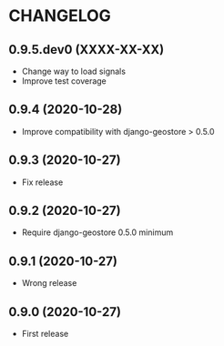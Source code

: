 CHANGELOG
=========

0.9.5.dev0     (XXXX-XX-XX)
---------------------------

* Change way to load signals
* Improve test coverage


0.9.4          (2020-10-28)
---------------------------

* Improve compatibility with django-geostore > 0.5.0


0.9.3          (2020-10-27)
---------------------------

* Fix release


0.9.2          (2020-10-27)
---------------------------

* Require django-geostore 0.5.0 minimum


0.9.1          (2020-10-27)
---------------------------

* Wrong release


0.9.0          (2020-10-27)
---------------------------

* First release

